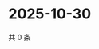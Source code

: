 # 2025-10-30

共 0 条

<!-- BEGIN BILIBILI -->
<!-- 最后更新时间 2025-10-30 06:08:52 +0800 -->

<!-- END BILIBILI -->